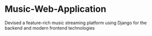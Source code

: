# Music-Web-Application
Devised a feature-rich music streaming platform using Django for the backend and modern frontend technologies
